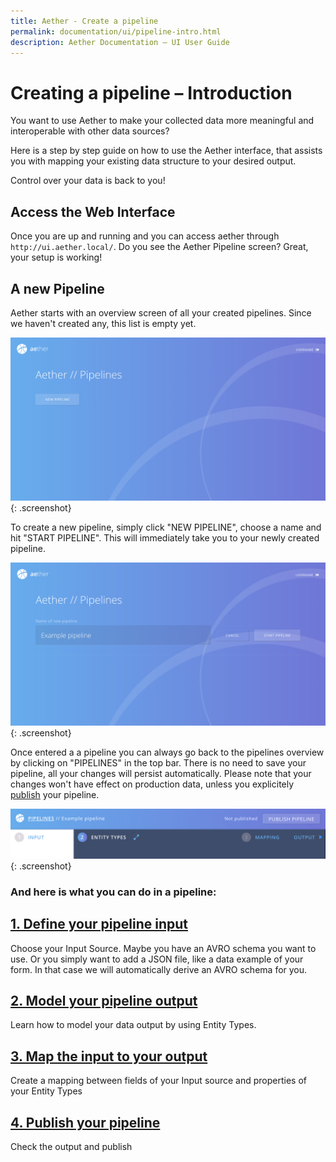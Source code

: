 ```yaml
---
title: Aether - Create a pipeline
permalink: documentation/ui/pipeline-intro.html
description: Aether Documentation – UI User Guide
---
```



# Creating a pipeline – Introduction

You want to use Aether to make your collected data more meaningful and interoperable with other data sources?

Here is a step by step guide on how to use the Aether interface, that assists you with mapping your existing data structure to your desired output.

Control over your data is back to you!

## Access the Web Interface 

Once you are up and running and you can access aether through `http://ui.aether.local/`.
Do you see the Aether Pipeline screen? Great, your setup is working!

## A new Pipeline

Aether starts with an overview screen of all your created pipelines. Since we haven't created any, this list is empty yet.

![PIPELINE overview](../../images/screenshots/pipelines-overview-start.png)
{: .screenshot}

To create a new pipeline, simply click "NEW PIPELINE", choose a name and hit "START PIPELINE". This will immediately take you to your newly created pipeline.

![PIPELINE new](../../images/screenshots/new-pipeline.png)
{: .screenshot}

Once entered a a pipeline you can always go back to the pipelines overview by clicking on "PIPELINES" in the top bar.
There is no need to save your pipeline, all your changes will persist automatically.
Please note that your changes won't have effect on production data, unless you explicitely [publish](pipeline-publish.html) your pipeline.

![PIPELINE navbar](../../images/screenshots/pipeline-navbar.png)
{: .screenshot}


### And here is what you can do in a pipeline:

## [1. Define your pipeline input](pipeline-input.html)
Choose your Input Source. Maybe you have an AVRO schema you want to use. Or you simply want to add a JSON file, like a data example of your form. In that case we will automatically derive an AVRO schema for you.
## [2. Model your pipeline output](pipeline-output.html)
Learn how to model your data output by using Entity Types.
## [3. Map the input to your output](pipeline-mapping.html)
Create a mapping between fields of your Input source and properties of your Entity Types
## [4. Publish your pipeline](pipeline-publish.html)
Check the output and publish
